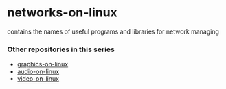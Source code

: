 # networks-on-linux
contains the names of useful programs and libraries for network managing

### Other repositories in this series
- [graphics-on-linux](https://github.com/InnayTool/graphics-on-linux)
- [audio-on-linux](https://github.com/InnayTool/audio-on-linux)
- [video-on-linux](https://github.com/InnayTool/video-on-linux)
